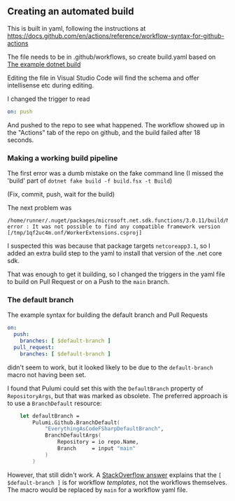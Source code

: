 ## Creating an automated build
This is built in yaml, following the instructions at https://docs.github.com/en/actions/reference/workflow-syntax-for-github-actions

The file needs to be in .github/workflows, so create build.yaml based on [The example dotnet build](https://github.com/actions/starter-workflows/blob/main/ci/dotnet.yml)

Editing the file in Visual Studio Code will find the schema and offer intellisense etc during editing.

I changed the trigger to read
```yaml
on: push
```
And pushed to the repo to see what happened. The workflow showed up in the "Actions" tab of the repo on github, and the build failed after 18 seconds.

### Making a working build pipeline
The first error was a dumb mistake on the fake command line (I missed the 'build' part of `dotnet fake build -f build.fsx -t Build`)

(Fix, commit, push, wait for the build)

The next problem was
```
/home/runner/.nuget/packages/microsoft.net.sdk.functions/3.0.11/build/Microsoft.NET.Sdk.Functions.Build.targets(32,5): error : It was not possible to find any compatible framework version [/tmp/1qf2uc4m.onf/WorkerExtensions.csproj]
```

I suspected this was because that package targets `netcoreapp3.1`, so I added an extra build step to the yaml to install that version of the .net core sdk.

That was enough to get it building, so I changed the triggers in the yaml file to build on Pull Request or on a Push to the `main` branch.

### The default branch
The example syntax for building the default branch and Pull Requests
```yaml
on:
  push:
    branches: [ $default-branch ]
  pull_request:
    branches: [ $default-branch ]
```
didn't seem to work, but it looked likely to be due to the `default-branch` macro not having been set. 

I found that Pulumi could set this with the `DefaultBranch` property of `RepositoryArgs`, but that was marked as obsolete. The preferred approach is to use a `BranchDefault` resource:
```fsharp
    let defaultBranch =
        Pulumi.Github.BranchDefault(
            "EverythingAsCodeFSharpDefaultBranch",
            BranchDefaultArgs(
                Repository = io repo.Name,
                Branch     = input "main"
            )
        )
```

However, that still didn't work. A [StackOverflow answer](https://stackoverflow.com/a/65723433/59371) explains that the `[ $default-branch ]` is for workflow *templates*, not the workflows themselves. The macro would be replaced by `main` for a workflow yaml file.